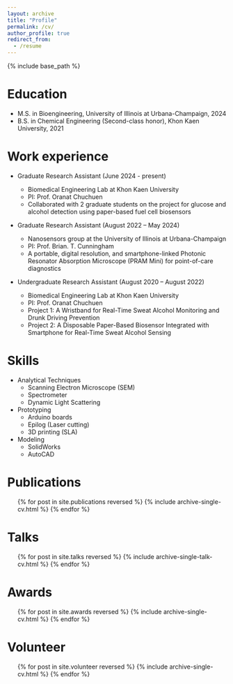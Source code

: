 ```yaml
---
layout: archive
title: "Profile"
permalink: /cv/
author_profile: true
redirect_from:
  - /resume
---
```


{% include base_path %}

Education
======
* M.S. in Bioengineering, University of Illinois at Urbana-Champaign, 2024
* B.S. in Chemical Engineering (Second-class honor), Khon Kaen University, 2021

Work experience
======
* Graduate Research Assistant (June 2024 - present)
  * Biomedical Engineering Lab at Khon Kaen University
  * PI: Prof. Oranat Chuchuen
  * Collaborated with 2 graduate students on the project for glucose and alcohol detection using paper-based fuel cell biosensors

* Graduate Research Assistant (August 2022 – May 2024)
  * Nanosensors group at the University of Illinois at Urbana-Champaign 
  * PI: Prof. Brian. T. Cunningham
  * A portable, digital resolution, and smartphone-linked Photonic Resonator Absorption Microscope (PRAM Mini) for point-of-care diagnostics

* Undergraduate Research Assistant (August 2020 – August 2022)
  * Biomedical Engineering Lab at Khon Kaen University 
  * PI: Prof. Oranat Chuchuen
  * Project 1: A Wristband for Real-Time Sweat Alcohol Monitoring and Drunk Driving Prevention
  * Project 2: A Disposable Paper-Based Biosensor Integrated with Smartphone for Real-Time Sweat Alcohol Sensing
  
Skills
======
* Analytical Techniques
  * Scanning Electron Microscope (SEM)
  * Spectrometer
  * Dynamic Light Scattering
* Prototyping
  * Arduino boards
  * Epilog (Laser cutting)
  * 3D printing (SLA)
* Modeling
  * SolidWorks
  * AutoCAD

Publications
======
  <ul>{% for post in site.publications reversed %}
    {% include archive-single-cv.html %}
  {% endfor %}</ul>
  
Talks
======
  <ul>{% for post in site.talks reversed %}
    {% include archive-single-talk-cv.html  %}
  {% endfor %}</ul>
  
Awards
======
  <ul>{% for post in site.awards reversed %}
    {% include archive-single-cv.html %}
  {% endfor %}</ul>
  
Volunteer
======
  <ul>{% for post in site.volunteer reversed %}
    {% include archive-single-cv.html %}
  {% endfor %}</ul>
